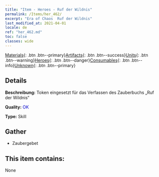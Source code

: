 ```yaml
---
title: "Item - Heroes - Ruf der Wildnis"
permalink: /Items/her_462/
excerpt: "Era of Chaos  Ruf der Wildnis"
last_modified_at: 2021-04-01
locale: de
ref: "her_462.md"
toc: false
classes: wide
---
```

 [Materials](/de/Items/){: .btn .btn--primary}[Artifacts](/de/Items/Artifacts/){: .btn .btn--success}[Units](/de/Items/Units/){: .btn .btn--warning}[Heroes](/de/Items/Heroes/){: .btn .btn--danger}[Consumables](/de/Items/Consumables/){: .btn .btn--info}[Unknown](/de/Items/Unknown/){: .btn .btn--primary}

## Details
 **Beschreibung:** Token eingesetzt für das Verfassen des Zauberbuchs „Ruf der Wildnis“

 **Quality:** <span style="color: #0000CD">OK</span>

 **Type:** Skill

## Gather

*    Zaubergebet 

## This item contains:

  None

